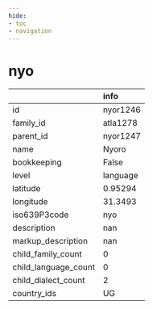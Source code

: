 ```yaml
---
hide:
- toc
- navigation
---
```

# nyo
|                      | info     |
|:---------------------|:---------|
| id                   | nyor1246 |
| family_id            | atla1278 |
| parent_id            | nyor1247 |
| name                 | Nyoro    |
| bookkeeping          | False    |
| level                | language |
| latitude             | 0.95294  |
| longitude            | 31.3493  |
| iso639P3code         | nyo      |
| description          | nan      |
| markup_description   | nan      |
| child_family_count   | 0        |
| child_language_count | 0        |
| child_dialect_count  | 2        |
| country_ids          | UG       |